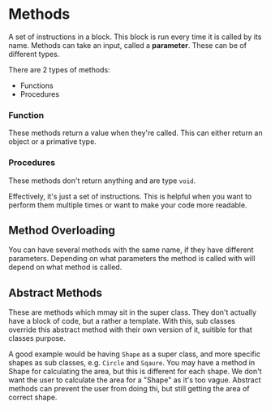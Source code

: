 # Methods


A set of instructions in a block. This block is run every time it is called by its name. Methods can take an input, called a **parameter**. These can be of different types.

There are 2 types of methods:
- Functions
- Procedures

### Function

These methods return a value when they're called. This can either return an object or a primative type. 

### Procedures

These methods don't return anything and are type `void`. 

Effectively, it's just a set of instructions. This is helpful when you want to perform them multiple times or want to make your code more readable.

## Method Overloading

You can have several methods with the same name, if they have different parameters. Depending on what parameters the method is called with will depend on what method is called.

## Abstract Methods

These are methods which mmay sit in the super class. They don't actually have a block of code, but a rather a template. With this, sub classes override this abstract method with their own version of it, suitible for that classes purpose. 

A good example would be having `Shape` as a super class, and more specific shapes as sub classes, e.g. `Circle` and `Sqaure`. You may have a method in Shape for calculating the area, but this is different for each shape. We don't want the user to calculate the area for a "Shape" as it's too vague. Abstract methods can prevent the user from doing thi, but still getting the area of correct shape.